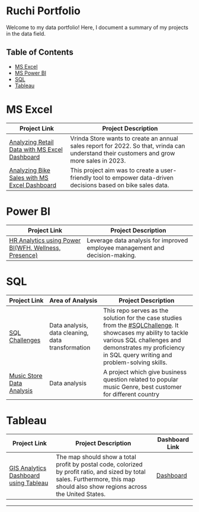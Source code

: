 # Ruchi Portfolio
Welcome to my data portfolio! Here, I document a summary of my projects in the data field.
## Table of Contents
- [MS Excel](#MS-Excel)
- [MS Power BI](#Power-BI)
- [SQL](#sql)
- [Tableau](#Tableau)


# MS Excel
| Project Link  | Project Description | 
|---|---|
|  [ Analyzing Retail Data with MS Excel Dashboard](https://github.com/ruchi-9/Vrinda-Store-Data-Analysis) | Vrinda Store wants to create an annual sales report for 2022. So that, vrinda can understand their customers and grow more sales in 2023.| 
|  [ Analyzing Bike Sales with MS Excel Dashboard](https://github.com/ruchi-9/Bike_Sales_Dashboard) |This project aim was to create a user-friendly tool to empower data-driven decisions based on bike sales data.| 

# Power BI
| Project Link  | Project Description | 
|---|---|
|  [HR Analytics using Power BI(WFH, Wellness, Presence)](https://github.com/ruchi-9/HR-Analytics) | Leverage data analysis for improved employee management and decision-making.| 

# SQL

| Project Link | Area of Analysis | Project Description | 
|---|---|---|
|[SQL Challenges](https://github.com/ruchi-9/8-Week-SQL-Challenge) | Data analysis, data cleaning, data transformation | This repo serves as the solution for the case studies from the [#SQLChallenge](https://8weeksqlchallenge.com). It showcases my ability to tackle various SQL challenges and demonstrates my proficiency in SQL query writing and problem-solving skills. | 
|[Music Store Data Analysis](https://github.com/ruchi-9/MUSIC-STORE-DATA-ANALYSIS) | Data analysis | A project which give business question related to popular music Genre, best customer for different country| 

# Tableau

| Project Link | Project Description| Dashboard Link | 
|---|---|---|
| [GIS Analytics Dashboard using Tableau ]() | The map should show a total profit by postal code, colorized by profit ratio, and sized by total sales. Furthermore, this map should also show regions across the United States.| [Dashboard](https://public.tableau.com/app/profile/ruchi6249/viz/shared/WFCY3NXRT) |

***



